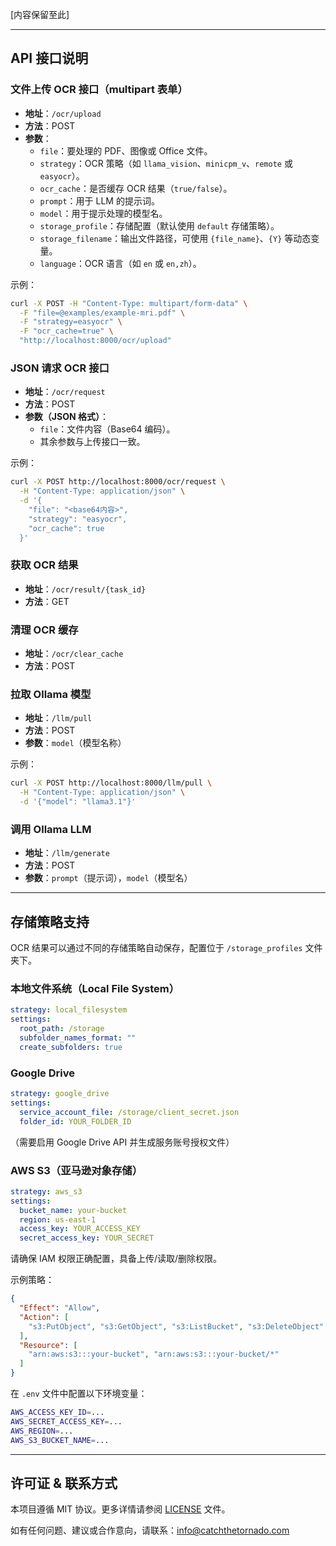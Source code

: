 [内容保留至此]

---

## API 接口说明

### 文件上传 OCR 接口（multipart 表单）
- **地址**：`/ocr/upload`
- **方法**：POST
- **参数**：
  - `file`：要处理的 PDF、图像或 Office 文件。
  - `strategy`：OCR 策略（如 `llama_vision`、`minicpm_v`、`remote` 或 `easyocr`）。
  - `ocr_cache`：是否缓存 OCR 结果（`true/false`）。
  - `prompt`：用于 LLM 的提示词。
  - `model`：用于提示处理的模型名。
  - `storage_profile`：存储配置（默认使用 `default` 存储策略）。
  - `storage_filename`：输出文件路径，可使用 `{file_name}`、`{Y}` 等动态变量。
  - `language`：OCR 语言（如 `en` 或 `en,zh`）。

示例：
```bash
curl -X POST -H "Content-Type: multipart/form-data" \
  -F "file=@examples/example-mri.pdf" \
  -F "strategy=easyocr" \
  -F "ocr_cache=true" \
  "http://localhost:8000/ocr/upload"
```

### JSON 请求 OCR 接口
- **地址**：`/ocr/request`
- **方法**：POST
- **参数（JSON 格式）**：
  - `file`：文件内容（Base64 编码）。
  - 其余参数与上传接口一致。

示例：
```bash
curl -X POST http://localhost:8000/ocr/request \
  -H "Content-Type: application/json" \
  -d '{
    "file": "<base64内容>",
    "strategy": "easyocr",
    "ocr_cache": true
  }'
```

### 获取 OCR 结果
- **地址**：`/ocr/result/{task_id}`
- **方法**：GET

### 清理 OCR 缓存
- **地址**：`/ocr/clear_cache`
- **方法**：POST

### 拉取 Ollama 模型
- **地址**：`/llm/pull`
- **方法**：POST
- **参数**：`model`（模型名称）

示例：
```bash
curl -X POST http://localhost:8000/llm/pull \
  -H "Content-Type: application/json" \
  -d '{"model": "llama3.1"}'
```

### 调用 Ollama LLM
- **地址**：`/llm/generate`
- **方法**：POST
- **参数**：`prompt`（提示词），`model`（模型名）

---

## 存储策略支持

OCR 结果可以通过不同的存储策略自动保存，配置位于 `/storage_profiles` 文件夹下。

### 本地文件系统（Local File System）
```yaml
strategy: local_filesystem
settings:
  root_path: /storage
  subfolder_names_format: ""
  create_subfolders: true
```

### Google Drive
```yaml
strategy: google_drive
settings:
  service_account_file: /storage/client_secret.json
  folder_id: YOUR_FOLDER_ID
```
（需要启用 Google Drive API 并生成服务账号授权文件）

### AWS S3（亚马逊对象存储）
```yaml
strategy: aws_s3
settings:
  bucket_name: your-bucket
  region: us-east-1
  access_key: YOUR_ACCESS_KEY
  secret_access_key: YOUR_SECRET
```

请确保 IAM 权限正确配置，具备上传/读取/删除权限。

示例策略：
```json
{
  "Effect": "Allow",
  "Action": [
    "s3:PutObject", "s3:GetObject", "s3:ListBucket", "s3:DeleteObject"
  ],
  "Resource": [
    "arn:aws:s3:::your-bucket", "arn:aws:s3:::your-bucket/*"
  ]
}
```

在 `.env` 文件中配置以下环境变量：
```bash
AWS_ACCESS_KEY_ID=...
AWS_SECRET_ACCESS_KEY=...
AWS_REGION=...
AWS_S3_BUCKET_NAME=...
```

---

## 许可证 & 联系方式

本项目遵循 MIT 协议。更多详情请参阅 [LICENSE](LICENSE) 文件。

如有任何问题、建议或合作意向，请联系：info@catchthetornado.com

